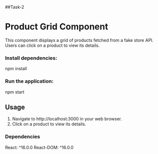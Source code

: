 ##Task-2
# Product Grid Component

This component displays a grid of products fetched from a fake store API. Users can click on a product to view its details.

### Install dependencies:
npm install
### Run the application:
npm start

## Usage

1. Navigate to http://localhost:3000 in your web browser.
2. Click on a product to view its details.

### Dependencies

React: ^16.0.0
React-DOM: ^16.0.0


